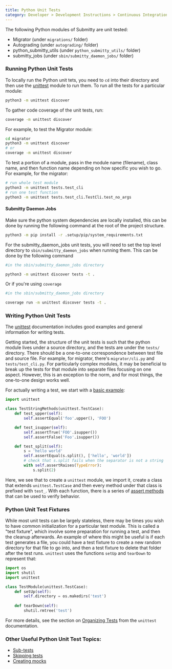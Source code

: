 ```yaml
---
title: Python Unit Tests
category: Developer > Development Instructions > Continuous Integration Testing
---
```


The following Python modules of Submitty are unit tested:

* Migrator (under `migrations/` folder)
* Autograding (under `autograding/` folder)
* python_submitty_utils (under `python_submitty_utils/` folder)
* submitty_jobs (under `sbin/submitty_daemon_jobs/` folder)

### Running Python Unit Tests

To locally run the Python unit tets, you need to `cd` into their directory and then use the
[unittest](https://docs.python.org/3/library/unittest.html) module to
run them.  To run all the tests for a particular module:

```bash
python3 -m unittest discover
```

To gather code coverage of the unit tests, run:

```bash
coverage -m unittest discover
```

For example, to test the Migrator module:

```bash
cd migrator
python3 -m unittest discover 
# or
coverage -m unittest discover
```

To test a portion of a module, pass in the module name (filename), class name, and then
function name depending on how specific you wish to go. For example, for the migrator:

```bash
# run whole test module
python3 -m unittest tests.test_cli
# run one test function
python3 -m unittest tests.test_cli.TestCli.test_no_args 
```

#### Submitty Daemon Jobs

Make sure the python system dependencies are locally installed, this can be done by running the following command at the root of the project structure.

```bash
python3 -m pip install -r .setup/pip/system_requirements.txt

```

For the submitty_daemon_jobs unit tests, you will need to set the top level directory to `sbin/submitty_daemon_jobs` when running them. This can be done by the following command

```bash
#in the sbin/submitty_daemon_jobs directory

python3 -m unittest discover tests -t .
```

Or if you're using `coverage`

```bash
#in the sbin/submitty_daemon_jobs directory

coverage run -m unittest discover tests -t .
```


### Writing Python Unit Tests

The [unittest](https://docs.python.org/3/library/unittest.html) documentation 
includes good examples and general information for writing tests.

Getting started, the structure of the unit tests is such that the python module lives under a source directory,
and the tests are under the `tests/` directory. There should be a one-to-one correspondence between test file
and source file. For example, for migrator, there's `migrator/cli.py` and `tests/test_cli.py`. For particularly
complex modules, it may be beneficial to break up the tests for that module into separate files focusing on one
aspect. However, this is an exception to the norm, and for most things, the one-to-one design works well.

For actually writing a test, we start with a [basic example](https://docs.python.org/3/library/unittest.html#basic-example):

```python
import unittest

class TestStringMethods(unittest.TestCase):
    def test_upper(self):
        self.assertEqual('foo'.upper(), 'FOO')

    def test_isupper(self):
        self.assertTrue('FOO'.isupper())
        self.assertFalse('Foo'.isupper())

    def test_split(self):
        s = 'hello world'
        self.assertEqual(s.split(), ['hello', 'world'])
        # check that s.split fails when the separator is not a string
        with self.assertRaises(TypeError):
            s.split(2)
```

Here, we see that to create a `unittest` module, we import it, create a class that extends `unittest.TestCase` and then every
method under that class is prefixed with `test_`. With each function, there is a series of 
[assert methods](https://docs.python.org/3/library/unittest.html#assert-methods) that can be used to verify behavior.

### Python Unit Test Fixtures

While most unit tests can be largely stateless, there may be times you wish to have common initialization for a particular
test module. This is called a "test fixture", which involve some preparation for running a test, and then the cleanup afterwards.
An example of where this might be useful is if each test generates a file, you could have a test fixture to create a new random
directory for that file to go into, and then a test fixture to delete that folder after the test runs. `unittest` uses the
functions `setUp` and `tearDown` to represent that:

```python
import os
import shutil
import unittest

class TestModule(unittest.TestCase):
    def setUp(self):
        self.directory = os.makedirs('test')
    
    def tearDown(self):
        shutil.rmtree('test')
```

For more details, see the section on [Organizing Tests](https://docs.python.org/3/library/unittest.html#organizing-tests) from
the `unittest` documentation.

### Other Useful Python Unit Test Topics:

* [Sub-tests](https://docs.python.org/3/library/unittest.html#distinguishing-test-iterations-using-subtests)
* [Skipping tests](https://docs.python.org/3/library/unittest.html#skipping-tests-and-expected-failures)
* [Creating mocks](https://docs.python.org/3/library/unittest.mock.html)